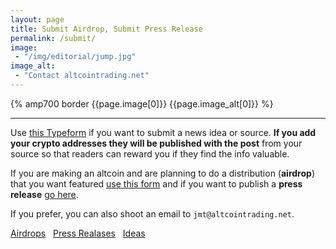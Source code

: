 ```yaml
---
layout: page
title: Submit Airdrop, Submit Press Release
permalink: /submit/
image:
 - "/img/editorial/jump.jpg"
image_alt:
 - "Contact altcointrading.net"
---
```


{% amp700 border {{page.image[0]}} {{page.image_alt[0]}} %}

__________________________

Use [this Typeform](https://jmt3.typeform.com/to/sWypuE) if you want to submit a news idea or source. **If you add your crypto addresses they will be published with the post** from your source so that readers can reward you if they find the info valuable.

If you are making an altcoin and are planning to do a distribution (**airdrop**) that you want featured [use this form](https://jmt3.typeform.com/to/fOiSfP) and if you want to publish a **press release** [go here]().

If you prefer, you can also shoot an email to `jmt@altcointrading.net`.

<a class="button" href="https://jmt3.typeform.com/to/fOiSfP" target="_blank">Airdrops</a>
&nbsp;
<a class="button" href="https://jmt3.typeform.com/to/eXvdSo" target="_blank">Press Realases</a>
&nbsp;
<a class="button" href="https://jmt3.typeform.com/to/sWypuE" target="_blank">Ideas</a>
